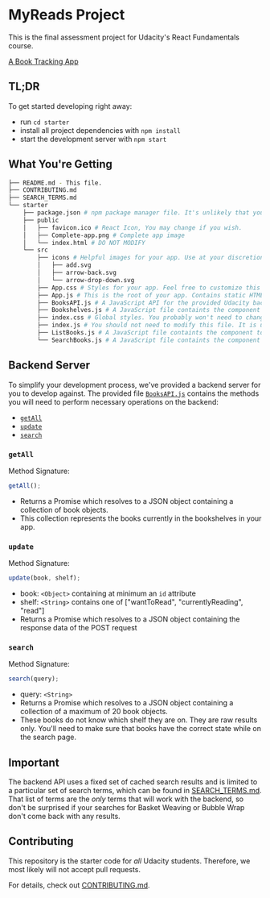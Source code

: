 # MyReads Project

This is the final assessment project for Udacity's React Fundamentals course.

[A Book Tracking App](https://github.com/vuthuhatk4/react-final/blob/main/starter/public/Complete-app.png)

## TL;DR

To get started developing right away:

- run `cd starter`
- install all project dependencies with `npm install`
- start the development server with `npm start`

## What You're Getting

```bash
├── README.md - This file.
├── CONTRIBUTING.md
├── SEARCH_TERMS.md
└── starter
    ├── package.json # npm package manager file. It's unlikely that you'll need to modify this.
    ├── public
    │   ├── favicon.ico # React Icon, You may change if you wish.
    │   ├── Complete-app.png # Complete app image
    │   └── index.html # DO NOT MODIFY
    └── src
        ├── icons # Helpful images for your app. Use at your discretion.
        │   ├── add.svg
        │   ├── arrow-back.svg
        │   └── arrow-drop-down.svg 
        ├── App.css # Styles for your app. Feel free to customize this as you desire.
        ├── App.js # This is the root of your app. Contains static HTML right now.
        ├── BooksAPI.js # A JavaScript API for the provided Udacity backend. Instructions for the methods are below.
        ├── Bookshelves.js # A JavaScript file containts the component to render each items.
        ├── index.css # Global styles. You probably won't need to change anything here.
        ├── index.js # You should not need to modify this file. It is used for DOM rendering only.
        ├── ListBooks.js # A JavaScript file containts the component to render all components on the page.
        └── SearchBooks.js # A JavaScript file containts the component to render Seacrh books page.
```

## Backend Server

To simplify your development process, we've provided a backend server for you to develop against. The provided file [`BooksAPI.js`](src/BooksAPI.js) contains the methods you will need to perform necessary operations on the backend:

- [`getAll`](#getall)
- [`update`](#update)
- [`search`](#search)

### `getAll`

Method Signature:

```js
getAll();
```

- Returns a Promise which resolves to a JSON object containing a collection of book objects.
- This collection represents the books currently in the bookshelves in your app.

### `update`

Method Signature:

```js
update(book, shelf);
```

- book: `<Object>` containing at minimum an `id` attribute
- shelf: `<String>` contains one of ["wantToRead", "currentlyReading", "read"]
- Returns a Promise which resolves to a JSON object containing the response data of the POST request

### `search`

Method Signature:

```js
search(query);
```

- query: `<String>`
- Returns a Promise which resolves to a JSON object containing a collection of a maximum of 20 book objects.
- These books do not know which shelf they are on. They are raw results only. You'll need to make sure that books have the correct state while on the search page.

## Important

The backend API uses a fixed set of cached search results and is limited to a particular set of search terms, which can be found in [SEARCH_TERMS.md](SEARCH_TERMS.md). That list of terms are the _only_ terms that will work with the backend, so don't be surprised if your searches for Basket Weaving or Bubble Wrap don't come back with any results.

## Contributing

This repository is the starter code for _all_ Udacity students. Therefore, we most likely will not accept pull requests.

For details, check out [CONTRIBUTING.md](CONTRIBUTING.md).
